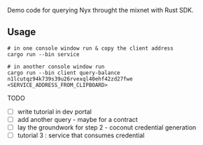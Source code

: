 Demo code for querying Nyx throught the mixnet with Rust SDK.

## Usage
```
# in one console window run & copy the client address
cargo run --bin service

# in another console window run
cargo run --bin client query-balance n1lcutqz94k739s39u26rvexql40ehf42zd27fwe <SERVICE_ADDRESS_FROM_CLIPBOARD>
```


TODO
- [ ] write tutorial in dev portal
- [ ] add another query - maybe for a contract
- [ ] lay the groundwork for step 2 - coconut credential generation
- [ ] tutorial 3 : service that consumes credential 